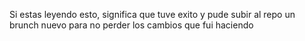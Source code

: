 Si estas leyendo esto, significa que tuve exito y pude subir al repo un brunch nuevo para no perder los cambios que fui haciendo